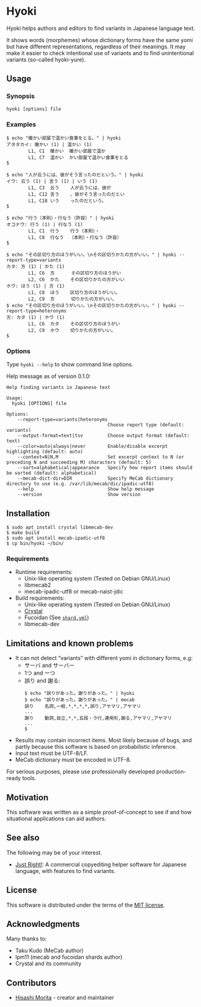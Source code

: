 # Hyoki

Hyoki helps authors and editors to find variants in Japanese language text.

It shows words (morphemes) whose dictionary forms have the same yomi but have different representations, regardless of their meanings. It may make it easier to check intentional use of variants and to find unintentional variants (so-called hyoki-yure).

## Usage

### Synopsis

```
hyoki [options] file
```

### Examples

```
$ echo "暖かい部屋で温かい食事をとる。" | hyoki
アタタカイ: 暖かい (1) | 温かい (1)
        L1, C1  暖かい  暖かい部屋で温か
        L1, C7  温かい  かい部屋で温かい食事をとる
$
```

```
$ echo "人が云うには、彼がそう言ったのだという。" | hyoki
イウ: 云う (1) | 言う (1) | いう (1)
        L1, C3  云う    人が云うには、彼が
        L1, C12 言う    、彼がそう言ったのだとい
        L1, C18 いう    ったのだという。
$
```

```
$ echo "行う（本則）・行なう（許容）" | hyoki
オコナウ: 行う (1) | 行なう (1)
        L1, C1  行う    行う（本則）・
        L1, C8  行なう  （本則）・行なう（許容）
$
```

```
$ echo "その区切り方のほうがいい。\nその区切りかたの方がいい。" | hyoki --report-type=variants
カタ: 方 (1) | かた (1)
        L1, C6  方      その区切り方のほうがい
        L2, C6  かた    その区切りかたの方がいい
ホウ: ほう (1) | 方 (1)
        L1, C8  ほう    区切り方のほうがいい。
        L2, C9  方      切りかたの方がいい。
$ echo "その区切り方のほうがいい。\nその区切りかたの方がいい。" | hyoki --report-type=heteronyms
方: カタ (1) | ホウ (1)
        L1, C6  カタ    その区切り方のほうがい
        L2, C9  ホウ    切りかたの方がいい。
$
```

### Options

Type `hyoki --help` to show command line options.

Help message as of version 0.1.0:

```
Help finding variants in Japanese text

Usage:
  hyoki [OPTIONS] file

Options:
    --report-type=variants|heteronyms
                                     Choose report type (default: variants)
    --output-format=text|tsv         Choose output format (default: text)
    --color=auto|always|never        Enable/disable excerpt highlighting (default: auto)
    --context=N|N,M                  Set excerpt context to N (or preceding N and succeeding M) characters (default: 5)
    --sort=alphabetical|appearance   Specify how report items should be sorted (default: alphabetical)
    --mecab-dict-dir=DIR             Specify MeCab dictionary directory to use (e.g. /var/lib/mecab/dic/ipadic-utf8)
    --help                           Show help message
    --version                        Show version
```

## Installation

```
$ sudo apt install crystal libmecab-dev
$ make build
$ sudo apt install mecab-ipadic-utf8
$ cp bin/hyoki ~/bin/
```

### Requirements

  * Runtime requirements:
    - Unix-like operating system (Tested on Debian GNU/Linux)
    - libmecab2
    - mecab-ipadic-utf8 or mecab-naist-jdic
  * Build requirements:
    - Unix-like operating system (Tested on Debian GNU/Linux)
    - [Crystal](https://crystal-lang.org)
    - Fucoidan (See [`shard.yml`](shard.yml))
    - libmecab-dev

## Limitations and known problems

  * It can not detect “variants” with different yomi in dictionary forms, e.g:
    - サーバ and サーバー
    - 1つ and 一つ
    - 誤り and 謝る:
      ```
      $ echo "誤りがあった。謝りがあった。" | hyoki
      $ echo "誤りがあった。謝りがあった。" | mecab
      誤り    名詞,一般,*,*,*,*,誤り,アヤマリ,アヤマリ
      ...
      謝り    動詞,自立,*,*,五段・ラ行,連用形,謝る,アヤマリ,アヤマリ
      ...
      $
      ```
  * Results may contain incorrect items. Most likely because of bugs, and partly because this software is based on probabilistic inference.
  * Input text must be UTF-8/LF.
  * MeCab dictionary must be encoded in UTF-8.

For serious purposes, please use professionally developed production-ready tools.

## Motivation

This software was written as a simple proof-of-concept to see if and how situational applications can aid authors.

## See also

The following may be of your interest.

  * [Just Right!](https://www.justsystems.com/jp/products/justright/): A commercial copyediting helper software for Japanese language, with features to find variants.

## License

This software is distributed under the terms of the [MIT license](LICENSE).

## Acknowledgments

Many thanks to:

  * Taku Kudo (MeCab author)
  * lpm11 (mecab and fucoidan shards author)
  * Crystal and its community

## Contributors

  * [Hisashi Morita](https://github.com/hisashim) - creator and maintainer
